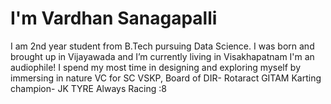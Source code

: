 # I'm Vardhan Sanagapalli
I am 2nd year student from B.Tech pursuing Data Science.
I was born and brought up in Vijayawada and I’m currently living in Visakhapatnam 
I'm an audiophile!
I spend my most time in designing and exploring myself by immersing in nature
VC for SC VSKP, Board of DIR- Rotaract GITAM
Karting champion- JK TYRE
Always Racing :8